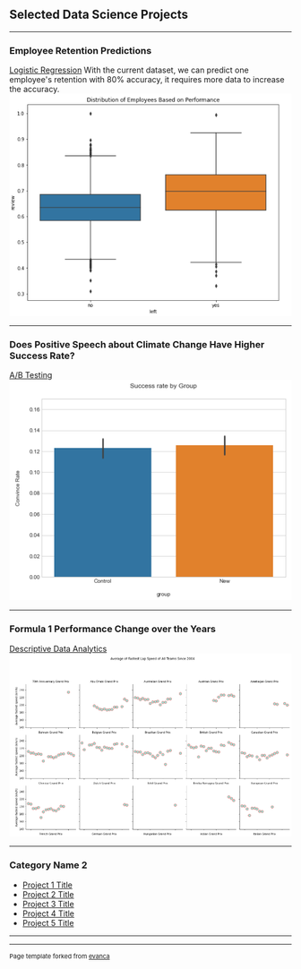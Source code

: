 ## Selected Data Science Projects 

---

### Employee Retention Predictions 

[Logistic Regression](/sample_page)
With the current dataset, we can predict one employee's retention with 80% accuracy, it requires more data to increase the accuracy.
<img src="images/empperformace.PNG?raw=true"/>

---
### Does Positive Speech about Climate Change Have Higher Success Rate?
[A/B Testing](/pdf/sample_presentation.pdf)
<img src="images/climate.PNG?raw=true"/>

---
### Formula 1 Performance Change over the Years

[Descriptive Data Analytics](http://example.com/)
<img src="images/F1pic.PNG?raw=true"/>

---

### Category Name 2

- [Project 1 Title](http://example.com/)
- [Project 2 Title](http://example.com/)
- [Project 3 Title](http://example.com/)
- [Project 4 Title](http://example.com/)
- [Project 5 Title](http://example.com/)

---




---
<p style="font-size:11px">Page template forked from <a href="https://github.com/evanca/quick-portfolio">evanca</a></p>
<!-- Remove above link if you don't want to attibute -->
